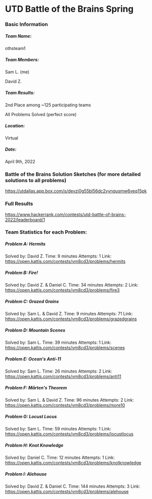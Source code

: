 # UTD Battle of the Brains Spring

### Basic Information
##### Team Name:
othsteam1
##### Team Members:
Sam L. (me)

David Z.

##### Team Results:
2nd Place among  ~125 participating teams

All Problems Solved (perfect score)

##### Location:
Virtual
##### Date:
April 9th, 2022

### Battle of the Brains Solution Sketches (for more detailed solutions to all problems)
https://utdallas.app.box.com/s/devzi0g55bl56dc2vynqusmw6veq15pk

### Full Results
https://www.hackerrank.com/contests/utd-battle-of-brains-2022/leaderboard/1

### Team Statistics for each Problem:
##### Problem A: Hermits
Solved by: David Z.
Time: 9 minutes
Attempts: 1
Link: https://open.kattis.com/contests/vm8cd3/problems/hermits

##### Problem B: Fire!
Solved by: David Z. & Daniel C. 
Time: 34 minutes
Attempts: 2
Link: https://open.kattis.com/contests/vm8cd3/problems/fire3

##### Problem C: Grazed Grains
Solved by: Sam L. & David Z.
Time: 9 minutes
Attempts: 71
Link: https://open.kattis.com/contests/vm8cd3/problems/grazedgrains

##### Problem D: Mountain Scenes
Solved by: Sam L.
Time: 39 minutes
Attempts: 1
Link: https://open.kattis.com/contests/vm8cd3/problems/scenes

##### Problem E: Ocean's Anti-11
Solved by: Sam L.
Time: 26 minutes
Attempts: 2
Link: https://open.kattis.com/contests/vm8cd3/problems/anti11

##### Problem F: Mårten's Theorem
Solved by: Sam L. & David Z.
Time: 96 minutes
Attempts: 2
Link: https://open.kattis.com/contests/vm8cd3/problems/more10

##### Problem G: Locust Locus
Solved by: Sam L.
Time: 59 minutes
Attempts: 1
Link: https://open.kattis.com/contests/vm8cd3/problems/locustlocus

##### Problem H: Knot Knowledge
Solved by: Daniel C.
Time: 12 minutes
Attempts: 1
Link: https://open.kattis.com/contests/vm8cd3/problems/knotknowledge

##### Problem I: Alehouse
Solved by: David Z. & Daniel C.
Time: 144 minutes 
Attempts: 3 
Link: https://open.kattis.com/contests/vm8cd3/problems/alehouse


